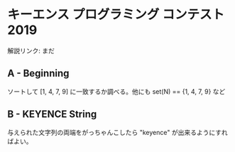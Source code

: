 # キーエンス プログラミング コンテスト 2019

解説リンク: まだ

## A - Beginning

ソートして [1, 4, 7, 9] に一致するか調べる。他にも set(N) == {1, 4, 7, 9} など

## B - KEYENCE String

与えられた文字列の両端をがっちゃんこしたら "keyence" が出来るようにすればよい。
